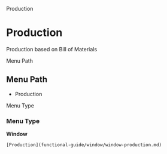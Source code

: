 
Production
# Production


Production based on Bill of Materials

Menu Path
## Menu Path



- Production

Menu Type
### Menu Type

**Window**


```
[Production](functional-guide/window/window-production.md)
```